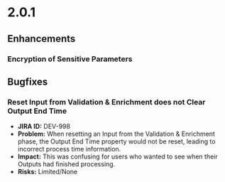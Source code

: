 # 2.0.1



## Enhancements

### Encryption of Sensitive Parameters

## Bugfixes

### Reset Input from Validation & Enrichment does not Clear Output End Time

* **JIRA ID:** DEV-998
* **Problem:** When resetting an Input from the Validation & Enrichment phase, the Output End Time property would not be reset, leading to incorrect process time information.
* **Impact:** This was confusing for users who wanted to see when their Outputs had finished processing.
* **Risks:** Limited/None 

